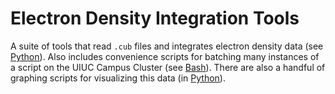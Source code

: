 # Electron Density Integration Tools

A suite of tools that read `.cub` files and integrates electron density data (see [Python](Python)). Also includes convenience scripts for batching many instances of a script on the UIUC Campus Cluster (see [Bash](Bash)). There are also a handful of graphing scripts for visualizing this data (in [Python](Python)).